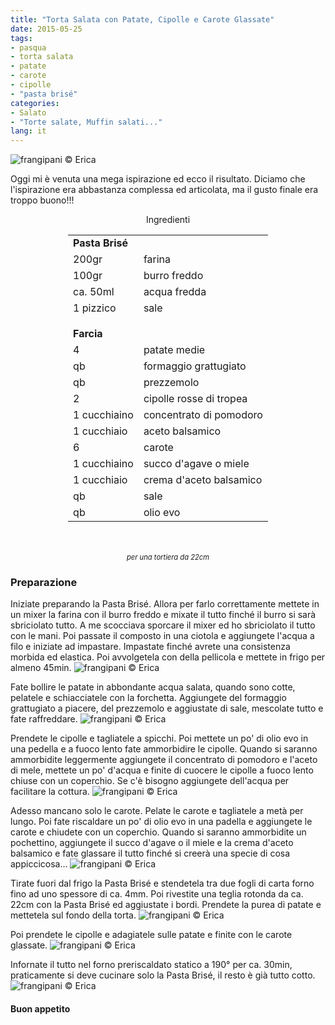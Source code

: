 ```yaml
---
title: "Torta Salata con Patate, Cipolle e Carote Glassate"
date: 2015-05-25
tags:
- pasqua
- torta salata
- patate
- carote
- cipolle
- "pasta brisé"
categories:
- Salato
- "Torte salate, Muffin salati..."
lang: it
---
```

![](header.jpg "frangipani © Erica")

Oggi mi è venuta una mega ispirazione ed ecco il risultato. Diciamo che l'ispirazione era abbastanza complessa ed articolata, ma il gusto finale era troppo buono!!!


<div id="wrapper" style="text-align: center">
  <div id="yourdiv" style="display: inline-block;">
    <div class="ingredients">
      <div class="ingredients-title">Ingredienti</div>
      <table>
        <tbody>
          <tr>
            <td colspan="2"><b>Pasta Brisé</b></td>
          </tr>
          <tr>
            <td>200gr</td>
            <td>farina</td>
          </tr>
          <tr>
            <td>100gr</td>
            <td>burro freddo</td>
          </tr>
          <tr>
            <td>ca. 50ml</td>
            <td>acqua fredda</td>
          </tr>
          <tr>
            <td>1 pizzico</td>
            <td>sale</td>
          </tr>
          <tr style="height: 15px;"></tr>
          <tr>          
            <td colspan="2"><b>Farcia</b></td>
          </tr>
          <tr>
            <td>4</td>
            <td>patate medie</td>
          </tr>
          <tr>
            <td>qb</td>
            <td>formaggio grattugiato</td>
          </tr>
          <tr>
            <td>qb</td>
            <td>prezzemolo</td>
          </tr>
          <tr>
            <td>2</td>
            <td>cipolle rosse di tropea</td>
          </tr>
          <tr>
            <td>1 cucchiaino</td>
            <td>concentrato di pomodoro</td>
          </tr>
          <tr>
            <td>1 cucchiaio</td>
            <td>aceto balsamico</td>
          </tr>
          <tr>
            <td>6</td>
            <td>carote</td>
          </tr>
          <tr>
            <td>1 cucchiaino</td>
            <td>succo d'agave o miele</td>
          </tr>
          <tr>
            <td>1 cucchiaio</td>
            <td>crema d'aceto balsamico</td>
          </tr>
          <tr>
            <td>qb</td>
            <td>sale</td>
          </tr>
          <tr>
            <td>qb</td>
            <td>olio evo</td>
          </tr>
        </tbody>
      </table>
      <br></br>
      <i class="pull-right" style="font-size: 80%;">per una tortiera da 22cm</i>
    </div>
  </div>
</div>


<h3>
  <font color="grey">
    <i class="fa fa-cogs"></i>
  </font> Preparazione
</h3>

Iniziate preparando la Pasta Brisé. Allora per farlo correttamente mettete in un mixer la farina con il burro freddo e mixate il tutto finché il burro si sarà sbriciolato tutto. A me scocciava sporcare il mixer ed ho sbriciolato il tutto con le mani. Poi passate il composto in una ciotola e aggiungete l'acqua a filo e iniziate ad impastare. Impastate finché avrete una consistenza morbida ed elastica. Poi avvolgetela con della pellicola e mettete in frigo per almeno 45min.
![](brise.jpg "frangipani © Erica")

Fate bollire le patate in abbondante acqua salata, quando sono cotte, pelatele e schiacciatele con la forchetta. Aggiungete del formaggio grattugiato a piacere, del prezzemolo e aggiustate di sale, mescolate tutto e fate raffreddare.
![](patate.jpg "frangipani © Erica")

Prendete le cipolle e tagliatele a spicchi. Poi mettete un po' di olio evo in una pedella e a fuoco lento fate ammorbidire le cipolle. Quando si saranno ammorbidite leggermente aggiungete il concentrato di pomodoro e l'aceto di mele, mettete un po' d'acqua e finite di cuocere le cipolle a fuoco lento chiuse con un coperchio. Se c'è bisogno aggiungete dell'acqua per facilitare la cottura.
![](cipolle.jpg "frangipani © Erica")

Adesso mancano solo le carote. Pelate le carote e tagliatele a metà per lungo. Poi fate riscaldare un po' di olio evo in una padella e aggiungete le carote e chiudete con un coperchio. Quando si saranno ammorbidite un pochettino, aggiungete il succo d'agave o il miele e la crema d'aceto balsamico e fate glassare il tutto finché si creerà una specie di cosa appiccicosa...
![](carote.jpg "frangipani © Erica")

Tirate fuori dal frigo la Pasta Brisé e stendetela tra due fogli di carta forno fino ad uno spessore di ca. 4mm. Poi rivestite una teglia rotonda da ca. 22cm con la Pasta Brisé ed aggiustate i bordi. Prendete la purea di patate e mettetela sul fondo della torta.
![](teglia1.jpg "frangipani © Erica")

Poi prendete le cipolle e adagiatele sulle patate e finite con le carote glassate.
![](teglia2.jpg "frangipani © Erica")

Infornate il tutto nel forno preriscaldato statico a 190° per ca. 30min, praticamente si deve cucinare solo la Pasta Brisé, il resto è già tutto cotto.
![](risultato.jpg "frangipani © Erica")

<h4>Buon appetito
  <font color="red">
    <i class="fa fa-smile-o"></i>
  </font>
</h4>
